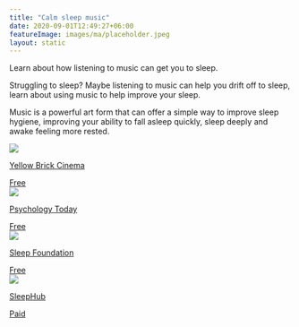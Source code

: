 ```yaml
---
title: "Calm sleep music"
date: 2020-09-01T12:49:27+06:00
featureImage: images/ma/placeholder.jpeg
layout: static
---
```


Learn about how listening to music can get you to sleep.

Struggling to sleep? Maybe listening to music can help you drift off to sleep, learn about using music to help improve your sleep.

Music is a powerful art form that can offer a simple way to improve sleep hygiene, improving your ability to fall asleep quickly, sleep deeply and awake feeling more rested.

<a class="ma-link" href="https://www.youtube.com/watch?v=6dZHGDzFXmY&list=PLQkQfzsIUwRYwVveZoqE-HUxv84Zknrsi"><div class="ma-card ma-card-Health"><div class="ma-icon"><img src ="/images/Icon-check - health - opacity.svg"/></div><div class="ma-name"><p>Yellow Brick Cinema</p></div><div class="ma-paid-text"><span>Free</span></div></div></a><a class="ma-link" href="https://www.psychologytoday.com/us/blog/sleep-newzzz/201812/the-many-health-and-sleep-benefits-music"><div class="ma-card ma-card-Health"><div class="ma-icon"><img src ="/images/Icon-check - health - opacity.svg"/></div><div class="ma-name"><p>Psychology Today</p></div><div class="ma-paid-text"><span>Free</span></div></div></a><a class="ma-link" href="https://www.sleepfoundation.org/noise-and-sleep/music"><div class="ma-card ma-card-Health"><div class="ma-icon"><img src ="/images/Icon-check - health - opacity.svg"/></div><div class="ma-name"><p>Sleep Foundation</p></div><div class="ma-paid-text"><span>Free</span></div></div></a><a class="ma-link" href="https://www.awin1.com/cread.php?awinmid=26097&awinaffid=1198638&ued=https%3A%2F%2Fwww.sleephub.com%2F"><div class="ma-card ma-card-Health"><div class="ma-icon"><img src ="/images/Icon-pound - health - opacity.svg"/></div><div class="ma-name"><p>SleepHub</p></div><div class="ma-paid-text"><span>Paid</span></div></div></a>  

<br/><br/>






